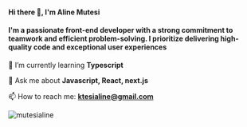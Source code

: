 <h4 align="left">Hi there 👋, I'm Aline Mutesi</h4>
<h4 align="left">I'm a passionate front-end developer with a strong commitment to teamwork and efficient problem-solving. I prioritize delivering high-quality code and exceptional user experiences</h4>

🌱 I’m currently learning **Typescript**

💬 Ask me about **Javascript, React, next.js**

📫 How to reach me: **ktesialine@gmail.com**


<p><img align="left" src="https://github-readme-stats.vercel.app/api/top-langs?username=mutesialine&show_icons=true&locale=en&layout=compact" alt="mutesialine" /></p>


